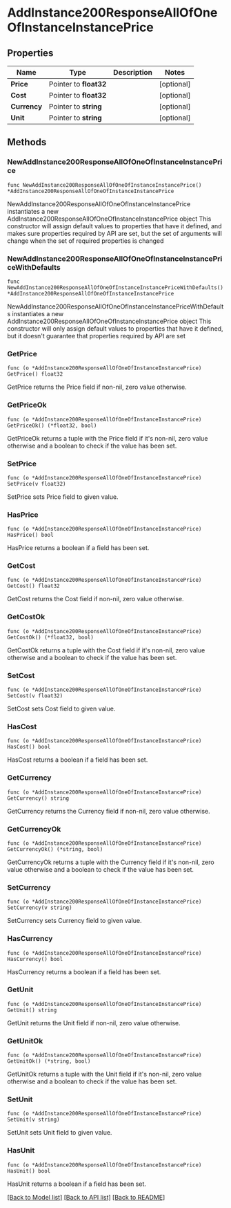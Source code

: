 # AddInstance200ResponseAllOfOneOfInstanceInstancePrice

## Properties

Name | Type | Description | Notes
------------ | ------------- | ------------- | -------------
**Price** | Pointer to **float32** |  | [optional] 
**Cost** | Pointer to **float32** |  | [optional] 
**Currency** | Pointer to **string** |  | [optional] 
**Unit** | Pointer to **string** |  | [optional] 

## Methods

### NewAddInstance200ResponseAllOfOneOfInstanceInstancePrice

`func NewAddInstance200ResponseAllOfOneOfInstanceInstancePrice() *AddInstance200ResponseAllOfOneOfInstanceInstancePrice`

NewAddInstance200ResponseAllOfOneOfInstanceInstancePrice instantiates a new AddInstance200ResponseAllOfOneOfInstanceInstancePrice object
This constructor will assign default values to properties that have it defined,
and makes sure properties required by API are set, but the set of arguments
will change when the set of required properties is changed

### NewAddInstance200ResponseAllOfOneOfInstanceInstancePriceWithDefaults

`func NewAddInstance200ResponseAllOfOneOfInstanceInstancePriceWithDefaults() *AddInstance200ResponseAllOfOneOfInstanceInstancePrice`

NewAddInstance200ResponseAllOfOneOfInstanceInstancePriceWithDefaults instantiates a new AddInstance200ResponseAllOfOneOfInstanceInstancePrice object
This constructor will only assign default values to properties that have it defined,
but it doesn't guarantee that properties required by API are set

### GetPrice

`func (o *AddInstance200ResponseAllOfOneOfInstanceInstancePrice) GetPrice() float32`

GetPrice returns the Price field if non-nil, zero value otherwise.

### GetPriceOk

`func (o *AddInstance200ResponseAllOfOneOfInstanceInstancePrice) GetPriceOk() (*float32, bool)`

GetPriceOk returns a tuple with the Price field if it's non-nil, zero value otherwise
and a boolean to check if the value has been set.

### SetPrice

`func (o *AddInstance200ResponseAllOfOneOfInstanceInstancePrice) SetPrice(v float32)`

SetPrice sets Price field to given value.

### HasPrice

`func (o *AddInstance200ResponseAllOfOneOfInstanceInstancePrice) HasPrice() bool`

HasPrice returns a boolean if a field has been set.

### GetCost

`func (o *AddInstance200ResponseAllOfOneOfInstanceInstancePrice) GetCost() float32`

GetCost returns the Cost field if non-nil, zero value otherwise.

### GetCostOk

`func (o *AddInstance200ResponseAllOfOneOfInstanceInstancePrice) GetCostOk() (*float32, bool)`

GetCostOk returns a tuple with the Cost field if it's non-nil, zero value otherwise
and a boolean to check if the value has been set.

### SetCost

`func (o *AddInstance200ResponseAllOfOneOfInstanceInstancePrice) SetCost(v float32)`

SetCost sets Cost field to given value.

### HasCost

`func (o *AddInstance200ResponseAllOfOneOfInstanceInstancePrice) HasCost() bool`

HasCost returns a boolean if a field has been set.

### GetCurrency

`func (o *AddInstance200ResponseAllOfOneOfInstanceInstancePrice) GetCurrency() string`

GetCurrency returns the Currency field if non-nil, zero value otherwise.

### GetCurrencyOk

`func (o *AddInstance200ResponseAllOfOneOfInstanceInstancePrice) GetCurrencyOk() (*string, bool)`

GetCurrencyOk returns a tuple with the Currency field if it's non-nil, zero value otherwise
and a boolean to check if the value has been set.

### SetCurrency

`func (o *AddInstance200ResponseAllOfOneOfInstanceInstancePrice) SetCurrency(v string)`

SetCurrency sets Currency field to given value.

### HasCurrency

`func (o *AddInstance200ResponseAllOfOneOfInstanceInstancePrice) HasCurrency() bool`

HasCurrency returns a boolean if a field has been set.

### GetUnit

`func (o *AddInstance200ResponseAllOfOneOfInstanceInstancePrice) GetUnit() string`

GetUnit returns the Unit field if non-nil, zero value otherwise.

### GetUnitOk

`func (o *AddInstance200ResponseAllOfOneOfInstanceInstancePrice) GetUnitOk() (*string, bool)`

GetUnitOk returns a tuple with the Unit field if it's non-nil, zero value otherwise
and a boolean to check if the value has been set.

### SetUnit

`func (o *AddInstance200ResponseAllOfOneOfInstanceInstancePrice) SetUnit(v string)`

SetUnit sets Unit field to given value.

### HasUnit

`func (o *AddInstance200ResponseAllOfOneOfInstanceInstancePrice) HasUnit() bool`

HasUnit returns a boolean if a field has been set.


[[Back to Model list]](../README.md#documentation-for-models) [[Back to API list]](../README.md#documentation-for-api-endpoints) [[Back to README]](../README.md)


